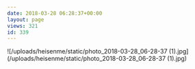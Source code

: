 ```yaml
---
date: 2018-03-28 06:28:37+00:00
layout: page
views: 321
id: 339
---
```




![/uploads/heisenme/static/photo_2018-03-28_06-28-37 (1).jpg](/uploads/heisenme/static/photo_2018-03-28_06-28-37 (1).jpg)

